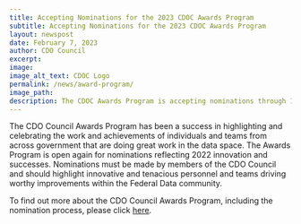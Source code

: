 ```yaml
---
title: Accepting Nominations for the 2023 CDOC Awards Program
subtitle: Accepting Nominations for the 2023 CDOC Awards Program
layout: newspost
date: February 7, 2023
author: CDO Council
excerpt: 
image: 
image_alt_text: CDOC Logo
permalink: /news/award-program/
image_path:
description: The CDOC Awards Program is accepting nominations through 1 March 2023!
---
```


The CDO Council Awards Program has been a success in highlighting and celebrating the work and achievements of individuals and teams from across government that are doing great work in the data space. The Awards Program is open again for nominations reflecting 2022 innovation and successes. Nominations must be made by members of the CDO Council and should highlight innovative and tenacious personnel and teams driving worthy improvements within the Federal Data community. 

To find out more about the CDO Council Awards Program, including the nomination process, please click [here]({{site.baseurl}}/awards-program/).



